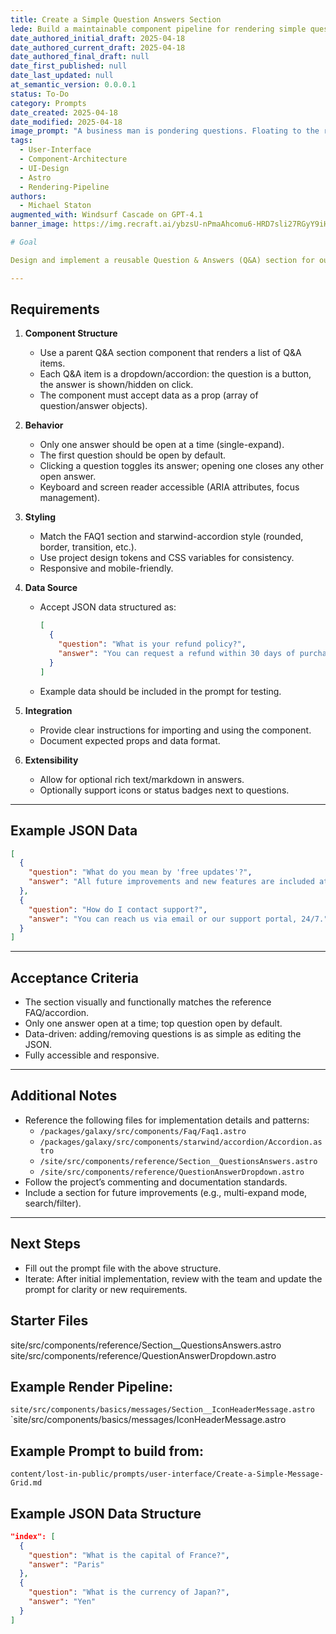 ```yaml
---
title: Create a Simple Question Answers Section
lede: Build a maintainable component pipeline for rendering simple questions and answers dynamically generated from JSON data.
date_authored_initial_draft: 2025-04-18
date_authored_current_draft: 2025-04-18
date_authored_final_draft: null
date_first_published: null
date_last_updated: null
at_semantic_version: 0.0.0.1
status: To-Do
category: Prompts
date_created: 2025-04-18
date_modified: 2025-04-18
image_prompt: "A business man is pondering questions. Floating to the right, a reusable Q&A Section UI, each question is it's own dropdown, the top question is open with an answer."
tags:
  - User-Interface
  - Component-Architecture
  - UI-Design
  - Astro
  - Rendering-Pipeline
authors:
  - Michael Staton
augmented_with: Windsurf Cascade on GPT-4.1
banner_image: https://img.recraft.ai/ybzsU-nPmaAhcomu6-HRD7sli27RGyY9iHOpT8xoJYs/rs:fit:1024:2048:0/raw:1/plain/abs://external/images/2a86c14b-cadf-4d96-858a-e6799f1f9c64

# Goal  

Design and implement a reusable Question & Answers (Q&A) section for our Astro site, following the established accordion/FAQ interaction pattern.

---
```


## Requirements

1. **Component Structure**
   - Use a parent Q&A section component that renders a list of Q&A items.
   - Each Q&A item is a dropdown/accordion: the question is a button, the answer is shown/hidden on click.
   - The component must accept data as a prop (array of question/answer objects).

2. **Behavior**
   - Only one answer should be open at a time (single-expand).
   - The first question should be open by default.
   - Clicking a question toggles its answer; opening one closes any other open answer.
   - Keyboard and screen reader accessible (ARIA attributes, focus management).

3. **Styling**
   - Match the FAQ1 section and starwind-accordion style (rounded, border, transition, etc.).
   - Use project design tokens and CSS variables for consistency.
   - Responsive and mobile-friendly.

4. **Data Source**
   - Accept JSON data structured as:
     ```json
     [
       {
         "question": "What is your refund policy?",
         "answer": "You can request a refund within 30 days of purchase."
       }
     ]
     ```
   - Example data should be included in the prompt for testing.

5. **Integration**
   - Provide clear instructions for importing and using the component.
   - Document expected props and data format.

6. **Extensibility**
   - Allow for optional rich text/markdown in answers.
   - Optionally support icons or status badges next to questions.

---

## Example JSON Data

```json
[
  {
    "question": "What do you mean by 'free updates'?",
    "answer": "All future improvements and new features are included at no extra cost."
  },
  {
    "question": "How do I contact support?",
    "answer": "You can reach us via email or our support portal, 24/7."
  }
]
```

---

## Acceptance Criteria

- The section visually and functionally matches the reference FAQ/accordion.
- Only one answer open at a time; top question open by default.
- Data-driven: adding/removing questions is as simple as editing the JSON.
- Fully accessible and responsive.

---

## Additional Notes

- Reference the following files for implementation details and patterns:
  - `/packages/galaxy/src/components/Faq/Faq1.astro`
  - `/packages/galaxy/src/components/starwind/accordion/Accordion.astro`
  - `/site/src/components/reference/Section__QuestionsAnswers.astro`
  - `/site/src/components/reference/QuestionAnswerDropdown.astro`
- Follow the project’s commenting and documentation standards.
- Include a section for future improvements (e.g., multi-expand mode, search/filter).

---

## Next Steps

- Fill out the prompt file with the above structure.
- Iterate: After initial implementation, review with the team and update the prompt for clarity or new requirements.

## Starter Files

site/src/components/reference/Section__QuestionsAnswers.astro
site/src/components/reference/QuestionAnswerDropdown.astro

## Example Render Pipeline:
`site/src/components/basics/messages/Section__IconHeaderMessage.astro`
`site/src/components/basics/messages/IconHeaderMessage.astro

## Example Prompt to build from:

`content/lost-in-public/prompts/user-interface/Create-a-Simple-Message-Grid.md`

## Example JSON Data Structure

```json
"index": [
  {
    "question": "What is the capital of France?",
    "answer": "Paris"
  },
  {
    "question": "What is the currency of Japan?",
    "answer": "Yen"
  }
]
```   
